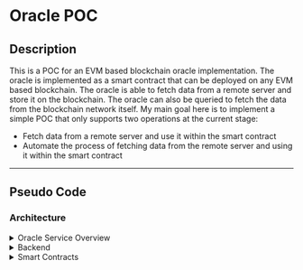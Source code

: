 # Oracle POC

## Description

This is a POC for an EVM based blockchain oracle implementation. The oracle is implemented as a smart contract that can be deployed on any EVM based blockchain. The oracle is able to fetch data from a remote server and store it on the blockchain. The oracle can also be queried to fetch the data from the blockchain network itself. My main goal here is to implement a simple POC that only supports two operations at the current stage:

-   Fetch data from a remote server and use it within the smart contract
-   Automate the process of fetching data from the remote server and using it within the smart contract

---

## Pseudo Code

[//]: # "write a description for the pseudo code of the oracle service, the backend and the smart contract"

### **Architecture**

<details>
<summary>Oracle Service Overview</summary>

1.  Fetch data from remote server using a NodeJS backend
2.  Store/use data on blockchain after calling the backend service and getting the data from the exyternal server/s
3.  Query/stream data from blockchain by smart contract events to the backend service to check for conditions and automate the process of fetching data from the remote server/s or writing data to the blockchain

</details>

<details>
<summary>Backend</summary>

1. A NodeJS backend that is responsible for fetching data
2. The backend will utilize the 'ethersjs' library to interact with the blockchain and the smart contract
3. Smart contracts will be able to communicate with the backend using the 'ethersjs' library by capturing events emitted by the smart contract

</details>

<details>
<summary>Smart Contracts</summary>

1. A smart contract will be responsible for communicating with the backend
2. The smart contract will be able to fetch data from the backend and use it on the blockchain network
3. The smart contract will be able to emit events that can be used by the backend to automate the process of fetching data or writing data to the blockchain

</details>
